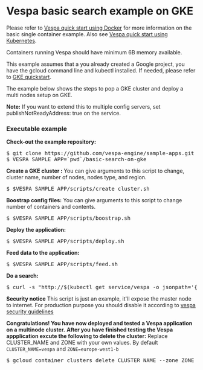 <!-- Copyright Verizon Media. Licensed under the terms of the Apache 2.0 license. See LICENSE in the project root. -->
# Vespa basic search example on GKE

Please refer to
[Vespa quick start using Docker](https://docs.vespa.ai/en/vespa-quick-start.html)
for more information on the basic single container example.
Also see [Vespa quick start using Kubernetes](https://docs.vespa.ai/en/vespa-quick-start-kubernetes.html).

Containers running Vespa should have minimum 6B memory available.

This example assumes that a you already created a Google project, you have the gcloud command line and kubectl installed.
If needed, please refer to [GKE quickstart](https://cloud.google.com/kubernetes-engine/docs/quickstart).

The example below shows the steps to pop a GKE cluster and deploy a multi nodes setup on GKE.

**Note:** If you want to extend this to multiple config servers, set publishNotReadyAddress: true on the service.

### Executable example
**Check-out the example repository:**
<pre data-test="exec">
$ git clone https://github.com/vespa-engine/sample-apps.git
$ VESPA_SAMPLE_APP=`pwd`/basic-search-on-gke
</pre>

**Create a GKE cluster :**
You can give arguments to this script to change, cluster name, number of nodes, nodes type, and region.

<pre data-test="exec">
$ $VESPA_SAMPLE_APP/scripts/create_cluster.sh
</pre>

**Boostrap config files:**
You can give arguments to this script to change number of containers and contents.
<pre data-test="exec">
$ $VESPA_SAMPLE_APP/scripts/boostrap.sh
</pre>

**Deploy the application:**
<pre data-test="exec">
$ $VESPA_SAMPLE_APP/scripts/deploy.sh
</pre>

**Feed data to the application:**
<pre data-test="exec">
$ $VESPA_SAMPLE_APP/scripts/feed.sh
</pre>
**Do a search:**
<pre data-test="exec">
$ curl -s "http://$(kubectl get service/vespa -o jsonpath='{.status.loadBalancer.ingress[*].ip}'):$(kubectl get service/vespa -o jsonpath='{.spec.ports[?(@.name=="container")].port}')/search/?query=michael" | python -m json.tool
</pre>

**Security notice**
This script is just an example, it'll expose the master node to internet. For production purpose you should disable it according to [vespa security guidelines](https://docs.vespa.ai/en/securing-your-vespa-installation.html)

**Congratulations! You have now deployed and tested a Vespa application on a multinode cluster.**
**After you have finished testing the Vespa appplication excute the following to delete the cluster:** Replace CLUSTER_NAME and ZONE with your own values. By default `CLUSTER_NAME=vespa` and `ZONE=europe-west1-b`
<pre data-test="after">
$ gcloud container clusters delete CLUSTER_NAME --zone ZONE
</pre>
